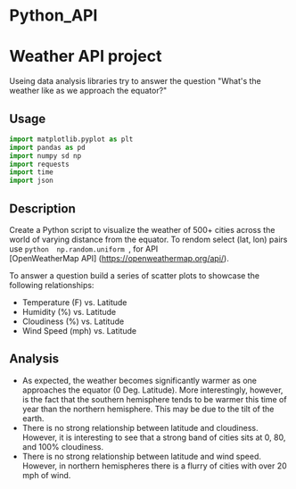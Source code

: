 # Python_API 
# Weather API project

Useing data analysis libraries try to answer the question "What's the weather like as we approach the equator?"
## Usage

```python
import matplotlib.pyplot as plt
import pandas as pd
import numpy sd np
import requests 
import time
import json
```
## Description

Create a Python script to visualize the weather of 500+ cities across the world of varying distance from the equator. To rendom select (lat, lon) pairs use ```python  np.random.uniform ```,  for API  
[OpenWeatherMap API] (https://openweathermap.org/api/).

To answer a question build a series of scatter plots to showcase the following relationships:

* Temperature (F) vs. Latitude
* Humidity (%) vs. Latitude
* Cloudiness (%) vs. Latitude
* Wind Speed (mph) vs. Latitude

## Analysis

* As expected, the weather becomes significantly warmer as one approaches the equator (0 Deg. Latitude). More interestingly, however, is the fact that the southern hemisphere tends to be warmer this time of year than the northern hemisphere. This may be due to the tilt of the earth.
* There is no strong relationship between latitude and cloudiness. However, it is interesting to see that a strong band of cities sits at 0, 80, and 100% cloudiness.
* There is no strong relationship between latitude and wind speed. However, in northern hemispheres there is a flurry of cities with over 20 mph of wind.
